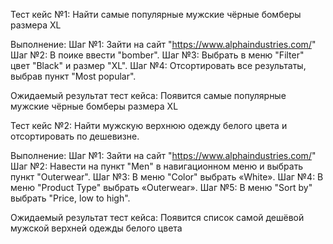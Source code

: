 Тест кейс №1: Найти самые популярные мужские чёрные бомберы размера XL

Выполнение:
Шаг №1: Зайти на сайт "https://www.alphaindustries.com/"
Шаг №2: В поике ввести "bomber".
Шаг №3: Выбрать в меню "Filter" цвет "Black" и размер "XL".
Шаг №4: Отсортировать все результаты, выбрав пункт "Most popular".

Ожидаемый результат тест кейса: Появится самые популярные мужские чёрные бомберы размера XL

Тест кейс №2: Найти мужскую верхнюю одежду белого цвета и отсортировать по дешевизне.

Выполнение:
Шаг №1: Зайти на сайт "https://www.alphaindustries.com/"
Шаг №2: Навести на пункт "Men" в навигационном меню и выбрать пункт "Outerwear".
Шаг №3: В меню "Color" выбрать «White».
Шаг №4: В меню "Product Type" выбрать «Outerwear».
Шаг №5: В меню "Sort by" выбрать "Price, low to high".

Ожидаемый результат тест кейса: Появится список самой дешёвой мужской верхней одежды белого цвета
